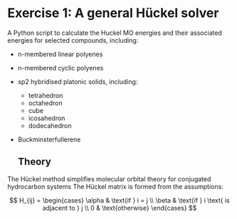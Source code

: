 # Exercise 1: A general Hückel solver
A Python script to calculate the Huckel MO energies and their associated energies for selected compounds, including:
- n-membered linear polyenes
- n-membered cyclic polyenes
- sp2 hybridised platonic solids, including:
  - tetrahedron
  - octahedron
  - cube
  - icosahedron
  - dodecahedron
- Buckminsterfullerene

  ## Theory
The Hückel method simplifies molecular orbital theory for conjugated hydrocarbon systems
The Hückel matrix is formed from the assumptions:

$$
H_{ij} = \begin{cases}
    \alpha & \text{if } i = j \\
    \beta & \text{if } i \text{ is adjacent to } j \\
    0 & \text{otherwise}
\end{cases}
$$
